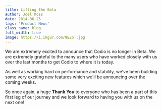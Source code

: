 ```yaml
---
title: Lifting the Beta
author: Joel Moss
date: 2014-06-25
tags: 'Product News'
class_name: blog
full_width: true
image: https://i.imgur.com/9EZoT.jpg
---
```


We are extremely excited to announce that Codio is no longer in Beta. We are extremely grateful to the many users who have worked closely with us over the last months to get Codio to where it is today.

As well as working hard on performance and stability, we've been building some very exciting new features which we'll be announcing over the coming weeks.

So once again, a huge **Thank You** to everyone who has been a part of this first leg of our journey and we look forward to having you with us on the next one!